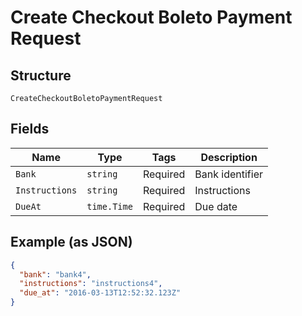 
# Create Checkout Boleto Payment Request

## Structure

`CreateCheckoutBoletoPaymentRequest`

## Fields

| Name | Type | Tags | Description |
|  --- | --- | --- | --- |
| `Bank` | `string` | Required | Bank identifier |
| `Instructions` | `string` | Required | Instructions |
| `DueAt` | `time.Time` | Required | Due date |

## Example (as JSON)

```json
{
  "bank": "bank4",
  "instructions": "instructions4",
  "due_at": "2016-03-13T12:52:32.123Z"
}
```

